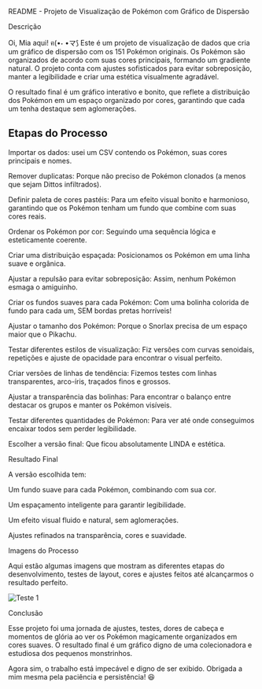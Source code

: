 README - Projeto de Visualização de Pokémon com Gráfico de Dispersão

Descrição

Oi, Mia aqui! ฅ(•˕ •マ⟆ Este é um projeto de visualização de dados que cria um gráfico de dispersão com os 151 Pokémon originais. Os Pokémon são organizados de acordo com suas cores principais, formando um gradiente natural. O projeto conta com ajustes sofisticados para evitar sobreposição, manter a legibilidade e criar uma estética visualmente agradável.

O resultado final é um gráfico interativo e bonito, que reflete a distribuição dos Pokémon em um espaço organizado por cores, garantindo que cada um tenha destaque sem aglomerações.

## Etapas do Processo

Importar os dados: usei um CSV contendo os Pokémon, suas cores principais e nomes.

Remover duplicatas: Porque não preciso de Pokémon clonados (a menos que sejam Dittos infiltrados).

Definir paleta de cores pastéis: Para um efeito visual bonito e harmonioso, garantindo que os Pokémon tenham um fundo que combine com suas cores reais.

Ordenar os Pokémon por cor: Seguindo uma sequência lógica e esteticamente coerente.

Criar uma distribuição espaçada: Posicionamos os Pokémon em uma linha suave e orgânica.

Ajustar a repulsão para evitar sobreposição: Assim, nenhum Pokémon esmaga o amiguinho.

Criar os fundos suaves para cada Pokémon: Com uma bolinha colorida de fundo para cada um, SEM bordas pretas horríveis!

Ajustar o tamanho dos Pokémon: Porque o Snorlax precisa de um espaço maior que o Pikachu.

Testar diferentes estilos de visualização: Fiz versões com curvas senoidais, repetições e ajuste de opacidade para encontrar o visual perfeito.

Criar versões de linhas de tendência: Fizemos testes com linhas transparentes, arco-íris, traçados finos e grossos.

Ajustar a transparência das bolinhas: Para encontrar o balanço entre destacar os grupos e manter os Pokémon visíveis.

Testar diferentes quantidades de Pokémon: Para ver até onde conseguimos encaixar todos sem perder legibilidade.

Escolher a versão final: Que ficou absolutamente LINDA e estética.

Resultado Final

A versão escolhida tem:

Um fundo suave para cada Pokémon, combinando com sua cor.

Um espaçamento inteligente para garantir legibilidade.

Um efeito visual fluido e natural, sem aglomerações.

Ajustes refinados na transparência, cores e suavidade.

Imagens do Processo

Aqui estão algumas imagens que mostram as diferentes etapas do desenvolvimento, testes de layout, cores e ajustes feitos até alcançarmos o resultado perfeito.

![Teste 1](./imagens/imagem.png)

Conclusão

Esse projeto foi uma jornada de ajustes, testes, dores de cabeça e momentos de glória ao ver os Pokémon magicamente organizados em cores suaves. O resultado final é um gráfico digno de uma colecionadora e estudiosa dos pequenos monstrinhos.

Agora sim, o trabalho está impecável e digno de ser exibido. Obrigada a mim mesma pela paciência e persistência! 😆